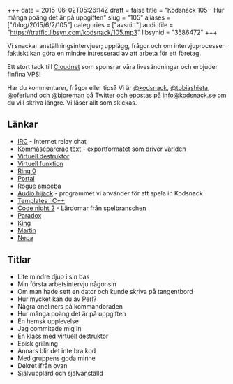 +++
date = 2015-06-02T05:26:14Z
draft = false
title = "Kodsnack 105 - Hur många poäng det är på uppgiften"
slug = "105"
aliases = ["/blog/2015/6/2/105"]
categories = ["avsnitt"]
audiofile = "https://traffic.libsyn.com/kodsnack/105.mp3"
libsynid = "3586472"
+++

Vi snackar anställningsintervjuer; upplägg, frågor och om intervjuprocessen faktiskt kan göra en mindre intresserad av att arbeta för ett företag.

Ett stort tack till [Cloudnet](http://www.cloudnet.se) som sponsrar våra livesändningar och erbjuder finfina  [VPS](http://en.wikipedia.org/wiki/Virtual_private_server)!

Har du kommentarer, frågor eller tips? Vi är [@kodsnack](https://www.twitter.com/kodsnack), [@tobiashieta](https://www.twitter.com/tobiashieta), [@oferlund](https://www.twitter.com/oferlund) och [@bjoreman](https://www.twitter.com/bjoreman) på Twitter och epostas på [info@kodsnack.se](mailto:info@kodsnack.se) om du vill skriva längre. Vi läser allt som skickas.

## Länkar ##
* [IRC](http://en.wikipedia.org/wiki/Internet_Relay_Chat) - Internet relay chat
* [Kommaseparerad text](http://en.wikipedia.org/wiki/Comma-separated_values) - exportformatet som driver världen
* [Virtuell destruktor](http://en.wikipedia.org/wiki/Virtual_function#Virtual_destructors)
* [Virtuell funktion](http://en.wikipedia.org/wiki/Virtual_function)
* [Ring 0](http://en.wikipedia.org/wiki/Protection_ring)
* [Portal](http://en.wikipedia.org/wiki/Portal_%28video_game%29)
* [Rogue amoeba](https://www.rogueamoeba.com/)
* [Audio hijack](https://www.rogueamoeba.com/audiohijack/) - programmet vi använder för att spela in Kodsnack
* [Templates i C++](http://en.wikipedia.org/wiki/Template_%28C%2B%2B%29)
* [Code night 2](http://event.computersweden.se/codenight2/) - Lärdomar från spelbranschen
* [Paradox](http://en.wikipedia.org/wiki/Paradox_Interactive)
* [King](http://en.wikipedia.org/wiki/King_%28company%29)
* [Martin](https://twitter.com/grapefrukt/)
* [Nepa](http://nepa.com/se/)

## Titlar ##
* Lite mindre djup i sin bas
* Min första arbetsintervju någonsin
* Om man hade sett en dator och kunde skriva på tangentbord
* Hur mycket kan du av Perl?
* Några oneliners på kommandoraden
* Hur många poäng det är på uppgiften
* En hemsk upplevelse
* Jag commitade mig in
* En klass med virtuell destruktor
* Episk grillning
* Annars blir det inte bra kod
* Med gruppens goda minne
* Dekret ifrån ovan
* Självupplärd och självanställd